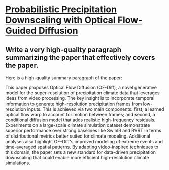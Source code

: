 # [Probabilistic Precipitation Downscaling with Optical Flow-Guided   Diffusion](https://arxiv.org/abs/2312.06071)

## Write a very high-quality paragraph summarizing the paper that effectively covers the paper.

 Here is a high-quality summary paragraph of the paper:

This paper proposes Optical Flow Diffusion (OF-Diff), a novel generative model for the super-resolution of precipitation climate data that leverages ideas from video processing. The key insight is to incorporate temporal information to generate high-resolution precipitation frames from low-resolution inputs. This is achieved via two main components: first, a learned optical flow warp to account for motion between frames; and second, a conditional diffusion model that adds realistic high-frequency residuals. Experiments on a large-scale climate simulation dataset demonstrate superior performance over strong baselines like SwinIR and RVRT in terms of distributional metrics better suited for climate modeling. Additional analyses also highlight OF-Diff's improved modeling of extreme events and time-averaged spatial patterns. By adapting video-inspired techniques to this domain, the paper sets a new standard for data-driven precipitation downscaling that could enable more efficient high-resolution climate simulations.
